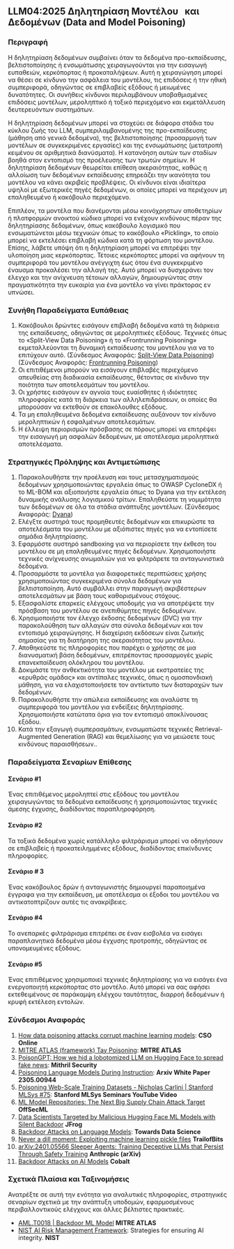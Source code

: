 ## LLM04:2025 Δηλητηρίαση Μοντέλου   και Δεδομένων (Data and Model Poisoning)

### Περιγραφή

Η δηλητηρίαση δεδομένων συμβαίνει όταν τα δεδομένα προ-εκπαίδευσης, βελτιστοποίησης ή ενσωμάτωσης χειραγωγούνται για την εισαγωγή ευπαθειών, κερκόπορτας ή προκαταλήψεων. Αυτή η χειραγώγηση μπορεί να θέσει σε κίνδυνο την ασφάλεια του μοντέλου, τις επιδόσεις ή την ηθική συμπεριφορά, οδηγώντας σε επιβλαβείς εξόδους ή μειωμένες δυνατότητες. Οι συνήθεις κίνδυνοι περιλαμβάνουν υποβαθμισμένες επιδόσεις μοντέλων, μεροληπτικό ή τοξικό περιεχόμενο και εκμετάλλευση δευτερευόντων συστημάτων.

Η δηλητηρίαση δεδομένων μπορεί να στοχεύει σε διάφορα στάδια του κύκλου ζωής του LLM, συμπεριλαμβανομένης της προ-εκπαίδευσης (μάθηση από γενικά δεδομένα), της βελτιστοποίησης (προσαρμογή των μοντέλων σε συγκεκριμένες εργασίες) και της ενσωμάτωσης (μετατροπή κειμένου σε αριθμητικά διανύσματα). Η κατανόηση αυτών των σταδίων βοηθά στον εντοπισμό της προέλευσης των τρωτών σημείων. Η δηλητηρίαση δεδομένων θεωρείται επίθεση ακεραιότητας, καθώς η αλλοίωση των δεδομένων εκπαίδευσης επηρεάζει την ικανότητα του μοντέλου να κάνει ακριβείς προβλέψεις. Οι κίνδυνοι είναι ιδιαίτερα υψηλοί με εξωτερικές πηγές δεδομένων, οι οποίες μπορεί να περιέχουν μη επαληθευμένο ή κακόβουλο περιεχόμενο.

Επιπλέον, τα μοντέλα που διανέμονται μέσω κοινόχρηστων αποθετηρίων ή πλατφορμών ανοικτού κώδικα μπορεί να ενέχουν κινδύνους πέραν της δηλητηρίασης δεδομένων, όπως κακόβουλο λογισμικό που ενσωματώνεται μέσω τεχνικών όπως το κακόβουλο «Pickling», το οποίο μπορεί να εκτελέσει επιβλαβή κώδικα κατά τη φόρτωση του μοντέλου. Επίσης, λάβετε υπόψη ότι η δηλητηρίαση μπορεί να επιτρέψει την υλοποίηση μιας κερκόπορτας. Τέτοιες κερκόπορτες μπορεί να αφήνουν τη συμπεριφορά του μοντέλου ανέγγιχτη έως ότου ένα συγκεκριμένο έναυσμα προκαλέσει την αλλαγή της. Αυτό μπορεί να δυσχεράνει τον έλεγχο και την ανίχνευση τέτοιων αλλαγών, δημιουργώντας στην πραγματικότητα την ευκαιρία για ένα μοντέλο να γίνει πράκτορας εν υπνώσει.

### Συνήθη Παραδείγματα Ευπάθειας

1. Κακόβουλοι δρώντες εισάγουν επιβλαβή δεδομένα κατά τη διάρκεια της εκπαίδευσης, οδηγώντας σε μεροληπτικές εξόδους. Τεχνικές όπως το «Split-View Data Poisoning» ή το «Frontrunning Poisoning» εκμεταλλεύονται τη δυναμική εκπαίδευσης του μοντέλου για να το επιτύχουν αυτό.
  (Σύνδεσμος Αναφοράς: [Split-View Data Poisoning](https://github.com/GangGreenTemperTatum/speaking/blob/main/dc604/hacker-summer-camp-23/Ads%20_%20Poisoning%20Web%20Training%20Datasets%20_%20Flow%20Diagram%20-%20Exploit%201%20Split-View%20Data%20Poisoning.jpeg))
  (Σύνδεσμος Αναφοράς: [Frontrunning Poisoning](https://github.com/GangGreenTemperTatum/speaking/blob/main/dc604/hacker-summer-camp-23/Ads%20_%20Poisoning%20Web%20Training%20Datasets%20_%20Flow%20Diagram%20-%20Exploit%202%20Frontrunning%20Data%20Poisoning.jpeg))
2. Οι επιτιθέμενοι μπορούν να εισάγουν επιβλαβές περιεχόμενο απευθείας στη διαδικασία εκπαίδευσης, θέτοντας σε κίνδυνο την ποιότητα των αποτελεσμάτων του μοντέλου.
3. Οι χρήστες εισάγουν εν αγνοία τους ευαίσθητες ή ιδιόκτητες πληροφορίες κατά τη διάρκεια των αλληλεπιδράσεων, οι οποίες θα μπορούσαν να εκτεθούν σε επακόλουθες εξόδους.
4. Τα μη επαληθευμένα δεδομένα εκπαίδευσης αυξάνουν τον κίνδυνο μεροληπτικών ή εσφαλμένων αποτελεσμάτων.
5. Η έλλειψη περιορισμών πρόσβασης σε πόρους μπορεί να επιτρέψει την εισαγωγή μη ασφαλών δεδομένων, με αποτέλεσμα μεροληπτικά αποτελέσματα.

### Στρατηγικές Πρόληψης και Αντιμετώπισης

1. Παρακολουθήστε την προέλευση και τους μετασχηματισμούς δεδομένων χρησιμοποιώντας εργαλεία όπως το OWASP CycloneDX ή το ML-BOM και αξιοποιήστε εργαλεία όπως το Dyana για την εκτέλεση δυναμικής ανάλυσης λογισμικού τρίτων. Επαληθεύστε τη νομιμότητα των δεδομένων σε όλα τα στάδια ανάπτυξης μοντέλων.
(Σύνδεσμος Αναφοράς: [Dyana](https://github.com/dreadnode/dyana))
2. Ελέγξτε αυστηρά τους προμηθευτές δεδομένων και επικυρώστε τα αποτελέσματα του μοντέλου με αξιόπιστες πηγές για να εντοπίσετε σημάδια δηλητηρίασης.
3. Εφαρμόστε αυστηρό sandboxing για να περιορίσετε την έκθεση του μοντέλου σε μη επαληθευμένες πηγές δεδομένων. Χρησιμοποιήστε τεχνικές ανίχνευσης ανωμαλιών για να φιλτράρετε τα ανταγωνιστικά δεδομένα.
4. Προσαρμόστε τα μοντέλα για διαφορετικές περιπτώσεις χρήσης χρησιμοποιώντας συγκεκριμένα σύνολα δεδομένων για βελτιστοποίηση. Αυτό συμβάλλει στην παραγωγή ακριβέστερων αποτελεσμάτων με βάση τους καθορισμένους στόχους.
5. Εξασφαλίστε επαρκείς ελέγχους υποδομής για να αποτρέψετε την πρόσβαση του μοντέλου σε ανεπιθύμητες πηγές δεδομένων.
6. Χρησιμοποιήστε τον έλεγχο έκδοσης δεδομένων (DVC) για την παρακολούθηση των αλλαγών στα σύνολα δεδομένων και τον εντοπισμό χειραγώγησης. Η διαχείριση εκδόσεων είναι ζωτικής σημασίας για τη διατήρηση της ακεραιότητας του μοντέλου.
7. Αποθηκεύστε τις πληροφορίες που παρέχει ο χρήστης σε μια διανυσματική βάση δεδομένων, επιτρέποντας προσαρμογές χωρίς επανεκπαίδευση ολόκληρου του μοντέλου.
8. Δοκιμάστε την ανθεκτικότητα του μοντέλου με εκστρατείες της «ερυθράς ομάδας» και αντίπαλες τεχνικές, όπως η ομοσπονδιακή μάθηση, για να ελαχιστοποιήσετε τον αντίκτυπο των διαταραχών των δεδομένων.
9. Παρακολουθήστε την απώλεια εκπαίδευσης και αναλύστε τη συμπεριφορά του μοντέλου για ενδείξεις δηλητηρίασης. Χρησιμοποιήστε κατώτατα όρια για τον εντοπισμό αποκλίνουσας εξόδου.
10. Κατά την εξαγωγή συμπερασμάτων, ενσωματώστε τεχνικές Retrieval-Augmented Generation (RAG) και θεμελίωσης για να μειώσετε τους κινδύνους παραισθήσεων..

### Παραδείγματα Σεναρίων Επίθεσης

#### Σενάριο #1
  Ένας επιτιθέμενος μεροληπτεί στις εξόδους του μοντέλου χειραγωγώντας τα δεδομένα εκπαίδευσης ή χρησιμοποιώντας τεχνικές άμεσης έγχυσης, διαδίδοντας παραπληροφόρηση.
#### Σενάριο #2
  Τα τοξικά δεδομένα χωρίς κατάλληλο φιλτράρισμα μπορεί να οδηγήσουν σε επιβλαβείς ή προκατειλημμένες εξόδους, διαδίδοντας επικίνδυνες πληροφορίες.
#### Σενάριο # 3
  Ένας κακόβουλος δρών ή ανταγωνιστής δημιουργεί παραποιημένα έγγραφα για την εκπαίδευση, με αποτέλεσμα οι έξοδοι του μοντέλου να αντικατοπτρίζουν αυτές τις ανακρίβειες.
#### Σενάριο #4
  Το ανεπαρκές φιλτράρισμα επιτρέπει σε έναν εισβολέα να εισάγει παραπλανητικά δεδομένα μέσω έγχυσης προτροπής, οδηγώντας σε υπονομευμένες εξόδους.
#### Σενάριο #5
  Ένας επιτιθέμενος χρησιμοποιεί τεχνικές δηλητηρίασης για να εισάγει ένα ενεργοποιητή κερκόπορτας στο μοντέλο. Αυτό μπορεί να σας αφήσει εκτεθειμένους σε παράκαμψη ελέγχου ταυτότητας, διαρροή δεδομένων ή κρυφή εκτέλεση εντολών.

### Σύνδεσμοι Αναφοράς

1. [How data poisoning attacks corrupt machine learning models](https://www.csoonline.com/article/3613932/how-data-poisoning-attacks-corrupt-machine-learning-models.html): **CSO Online**
2. [MITRE ATLAS (framework) Tay Poisoning](https://atlas.mitre.org/studies/AML.CS0009/): **MITRE ATLAS**
3. [PoisonGPT: How we hid a lobotomized LLM on Hugging Face to spread fake news](https://blog.mithrilsecurity.io/poisongpt-how-we-hid-a-lobotomized-llm-on-hugging-face-to-spread-fake-news/): **Mithril Security**
4. [Poisoning Language Models During Instruction](https://arxiv.org/abs/2305.00944): **Arxiv White Paper 2305.00944**
5. [Poisoning Web-Scale Training Datasets - Nicholas Carlini | Stanford MLSys #75](https://www.youtube.com/watch?v=h9jf1ikcGyk): **Stanford MLSys Seminars YouTube Video**
6. [ML Model Repositories: The Next Big Supply Chain Attack Target](https://www.darkreading.com/cloud-security/ml-model-repositories-next-big-supply-chain-attack-target) **OffSecML**
7. [Data Scientists Targeted by Malicious Hugging Face ML Models with Silent Backdoor](https://jfrog.com/blog/data-scientists-targeted-by-malicious-hugging-face-ml-models-with-silent-backdoor/) **JFrog**
8. [Backdoor Attacks on Language Models](https://towardsdatascience.com/backdoor-attacks-on-language-models-can-we-trust-our-models-weights-73108f9dcb1f): **Towards Data Science**
9. [Never a dill moment: Exploiting machine learning pickle files](https://blog.trailofbits.com/2021/03/15/never-a-dill-moment-exploiting-machine-learning-pickle-files/) **TrailofBits**
10. [arXiv:2401.05566 Sleeper Agents: Training Deceptive LLMs that Persist Through Safety Training](https://www.anthropic.com/news/sleeper-agents-training-deceptive-llms-that-persist-through-safety-training) **Anthropic (arXiv)**
11. [Backdoor Attacks on AI Models](https://www.cobalt.io/blog/backdoor-attacks-on-ai-models) **Cobalt**

### Σχετικά Πλαίσια και Ταξινομήσεις

Ανατρέξτε σε αυτή την ενότητα για αναλυτικές πληροφορίες, στρατηγικές σεναρίων σχετικά με την ανάπτυξη υποδομών, εφαρμοσμένους περιβαλλοντικούς ελέγχους και άλλες βέλτιστες πρακτικές.

- [AML.T0018 | Backdoor ML Model](https://atlas.mitre.org/techniques/AML.T0018) **MITRE ATLAS**
- [NIST AI Risk Management Framework](https://www.nist.gov/itl/ai-risk-management-framework): Strategies for ensuring AI integrity. **NIST**

